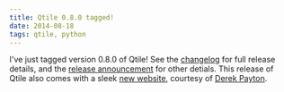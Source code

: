 ```yaml
---
title: Qtile 0.8.0 tagged!
date: 2014-08-18
tags: qtile, python
---
```


I've just tagged version 0.8.0 of Qtile! See the [changelog][2] for full
release details, and the [release announcement][1] for other detials. This
release of Qtile also comes with a sleek [new website][3], courtesy of [Derek
Payton][4].

[1]: https://groups.google.com/forum/#!topic/qtile-dev/1-D3ULN2QWI
[2]: https://github.com/tych0/qtile/blob/master/CHANGELOG
[3]: http://qtile.org
[4]: https://github.com/dmpayton
